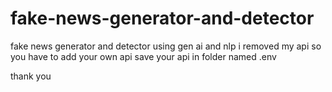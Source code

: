 # fake-news-generator-and-detector
fake news generator and detector using gen ai and nlp
i removed my api so you have to add your own api 
save your api in folder named .env

thank you
